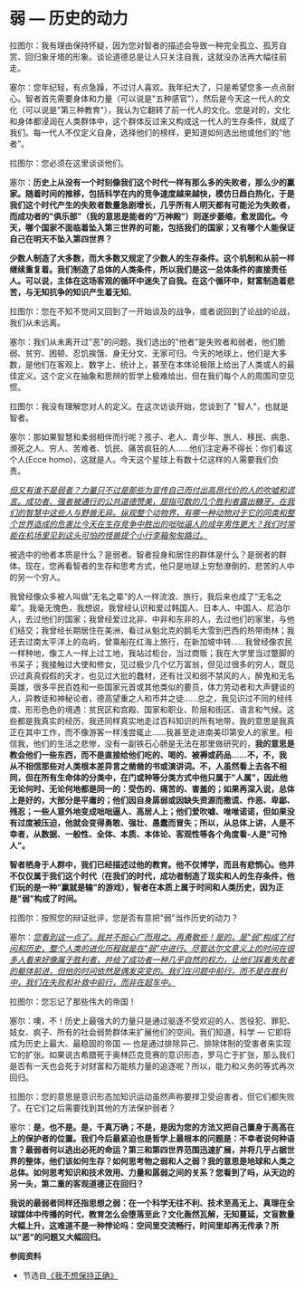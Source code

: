 # 弱 — 历史的动力


<!-- > 反者，道之动；弱者，道之用。    -《道德经》 -->

拉图尔：我有理由保持怀疑，因为您对智者的描述会导致一种完全孤立、孤芳自赏、回归象牙塔的形象。谈论道德总是让人只关注自我，这就没办法再大幅往前走。

塞尔：您年纪轻，有点急躁，不过讨人喜欢。我年纪大了，只是希望您多一点点耐心。智者首先需要身体和力量（可以说是"五种感官"），然后是今天这一代人的文化（可以说是"第三种教育"），我认为它翻转了前一代人的文化。您是对的，文化和身体都浸润在人类群体中，这个群体反过来又构成这一代人的生存条件，就成了我们。每一代人不仅定义自身，选择他们的榜样，更知道如何选出他或他们的"他者”。

拉图尔：您必须在这里谈谈他们。

塞尔：**历史上从没有一个时刻像我们这个时代一样有那么多的失败者，那么少的赢家。随着时间的推移，包括科学在内的竞争速度越来越快，模仿日趋白热化，于是我们这个时代产生的失败者数量急剧增长，几乎所有人明天都有可能沦为失败者，而成功者的"俱乐部”（我的意思是能者的"万神殿"）则逐步萎缩，愈发固化。今天，哪个国家不面临着坠入第三世界的可能，包括我们的国家；又有哪个人能保证自己在明天不坠入第四世界？**

**少数人制造了大多数，而大多数又规定了少数人的生存条件。这个机制和从前一样继续重复着。我们制造了总体的人类条件，所以我们是这一总体条件的直接责任人。可以说，主体在这场客观的循环中迷失了自我。在这个循环中，财富制造着悲苦，与无知抗争的知识产生着无知**。

拉图尔：您在不知不觉间又回到了一开始谈及的战争，或者说回到了论战的论战，我们从未远离。

塞尔：我们从未离开过"恶"的问题。我们选出的"他者”是失败者和弱者，他们脆弱、贫穷、困顿、忍饥挨饿、身无分文、无家可归。今天的地球上，他们是大多数，是他们在客观上、数字上、统计上，甚至在本体论极限上给出了人类或人的最佳定义。这个定义在抽象和思辨的哲学上极难给出，但在我们每个人的周围司空见惯。

拉图尔：我没有理解您对人的定义。在这次访谈开始，您谈到了 "智人"，也就是智者。

塞尔：那如果智慧和柔弱相伴而行呢？孩子、老人、青少年、旅人、移民、病患、濒死之人、穷人、苦难者、饥民、痛苦疯狂的人……他们注定寿不得长：你们看这个人(Ecce homo)，这就是人。今天这个星球上有数十亿这样的人需要我们负责。

[*但又有谁不是弱者？力量只不过是那些为宣传自己而付出高昂代价的人的吹嘘和谎言。成功者、强者被通行的公共道德赞美，屈指可数的几个胜利者露出糠牙，在我们的智慧中这些人与野兽无异。纵观整个动物界，有哪一种动物对于它的同类和整个世界造成的危害比今天在生存竞争中胜出的咄咄逼人的成年男性更大？我们时常能在机场里见到这头可怕的怪兽提个小行李箱匆匆路过。*]()

被选中的他者本质是什么？是弱者。智者投身和居住的群体是什么？是弱者的群体。现在，您再看智者的生存和思考方式，他只是地球上穷愁潦倒的、悲苦的人中的另一个穷人。

我曾经像众多被人叫做"无名之辈"的人一样流浪、旅行，我后来也成了“无名之辈"。我毫无愧色，我想说，我曾经认识和爱过韩国人、日本人、中国人、尼泊尔人，去过他们的国家；我曾经爱过北非、中非和东非的人，去过他们的家里，与他们结交；我曾经长期居住在美洲，看过从魁北克的鹅毛大雪到巴西的热带雨林；我还去过南太平洋上的岛屿，曾乘船在红海上旅行，在新加坡中转……我曾经像农民一样种地，像工人一样上过工地，我站过柜台，当过商贩；我在大学里当过蹩脚的书呆子；我接触过大使和修女，见过极少几个亿万富翁，但见过很多的穷人，既见识过真真假假的天才，也见过大批的蠢材，还有壮汉和弱不禁风的人，醉鬼和无名英雄，很多平民百姓和一些国家元首或其他类似的要员，体力劳动者和大声健谈的人，异教徒和神秘论者，德高望重之人和市井之徒……总之，我见识过不同的经纬度、形形色色的境遇：贫民区和宫殿、国家和职业、阶层和街区、语言和气候。这些都是我真实的经历，我还同样真实地走过百科知识的所有地带，我的意思是我真正在其中工作，而不像游客一样浅尝辄止……我甚至走进南美印第安人的家里。相信我，他们的生活之悲惨，没有一副铁石心肠是无法在那里做研究的，**我的意思是教会他们一些东西，而不是直接给他们吃的、喝的、被褥或药品……不，不，我从不相信那些对人类根本差异言之凿凿的书或演讲词。不，人虽然看上去各不相同，但在所有生命体的分类中，在门或种等分类方式中他只属于"人属"，因此他无论何时、无论何地都是同一的：受伤的、痛苦的、害羞的；如果再深入说，总体上是好的，大部分是平庸的；他们因自身孱弱或因缺失资源而撒谎、作恶、卑鄙、残忍；一些人意外地变成咄咄逼人、高居人上；他们爱吹嘘、唯唯诺诺，但如果没有过度被压迫，他就会变得勇敢、强壮、愚蠢而冒失；所以，从总体上讲，人是不幸者，从数据、一般性、全体、本质、本体论、客观性等各个角度看-人是"可怜人"。**

**智者栖身于人群中，我们已经描述过他的教育。他不仅博学，而且有悲悯心。他并不仅仅属于我们这个时代（在我们的时代，成功者制造了现实和人的生存条件，他们玩的是一种“赢就是输"的游戏），智者在本质上属于时间和人类历史，因为正是"弱”构成了时间。**

拉图尔：按照您的辩证批评，您是否有意把"弱”当作历史的动力？

塞尔：[*您看到这一点了，我并不担心广而用之。再勇敢些！是的，是"弱”构成了时间和历史，整个人类的进化历程就是在"弱”中进行。尽管达尔文意义上的时间在很多人看来好像属于胜利者，并给了成功者一种几乎自然的权力，让他们踩着失败者的躯体前进，但他的时间依然是偶发突变的。我们在问题中前行，而不是在胜利中，我们在失败和补救中前行，而非在超车中。*]()

拉图尔：您忘记了那些伟大的帝国！

塞尔：噢，不！历史上最强大的力量只是通过驱逐不受欢迎的人、苦役犯、罪犯、妓女、疯子、所有的社会弱势群体来扩展他们的空间。我们知道，科学 — 它即将成为历史上最大、最稳固的帝国 — 也是通过排除异己、排除体制的受害者来实现它的扩张。如果说古希腊死于奥林匹克竞赛的意识形态，罗马亡于扩张，那么我们是否有一天也会死于对财富和万能核力量的追逐呢？所以，能力和义务的等式再次回归。

拉图尔：您的意思是意识形态加知识运动虽然声称要捍卫受迫害者，但它们都失败了。在它们之后需要找到其他的方法保护弱者？

塞尔：**是，也不是。是，千真万确；不是，是因为您的方法又把自己置身于高高在上的保护者的位置。我们今后最紧迫也是哲学上最根本的问题是：不幸者说何种语言？最弱者何以逃出必死的命运？第三和第四世界范围迅速扩展，并将几乎占据世界的整体，他们该如何生存？如何思考物之弱和人之弱？我的意思是地球和人类之总体。如何思考知识和技术效用、力量和孱弱之间的关系？您看到了吗，从天边的另一头，第二重的客观道德正在回归？**

**我说的最弱者同样还指思想之弱：在一个科学无往不利、技术至高无上、真理在全球媒体中传播的时代，教育怎么会堕落至此？文化轰然瓦解，无知蔓延，文盲数量大幅上升，这难道不是一种悖论吗：空间里交流畅行，时间里却再无传承？所以"恶"的问题又大幅回归。**

**参阅资料**

- 节选自[《我不想保持正确》](https://book.douban.com/subject/36780601/)


